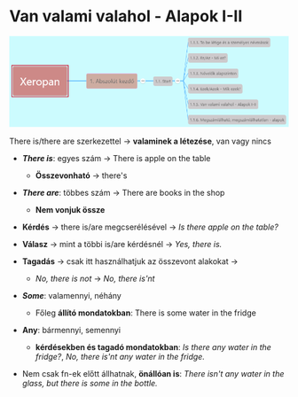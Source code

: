 # Van valami valahol - Alapok I-II

![1.1](images/1.1.png)

There is/there are szerkezettel -> **valaminek a létezése**, van vagy nincs

* ***There is***: egyes szám -> There is apple on the table
  * **Összevonható** -> there's
* ***There are***: többes szám -> There are books in the shop
  * **Nem vonjuk össze**
* **Kérdés** -> there is/are megcserélésével -> *Is there apple on the table?*
* **Válasz** -> mint a többi is/are kérdésnél -> *Yes, there is.*
* **Tagadás** -> csak itt használhatjuk az összevont alakokat ->
  * *No, there is not* -> *No, there is'nt*

* ***Some***: valamennyi, néhány
  * Főleg **állító mondatokban**: There is some water in the fridge
* **Any**: bármennyi, semennyi
  * **kérdésekben és tagadó mondatokban**: *Is there any water in the fridge?*, *No, there is'nt any water in the fridge.*
* Nem csak fn-ek előtt állhatnak, **önállóan is**: *There isn't any water in the glass, but there is some in the bottle.*
